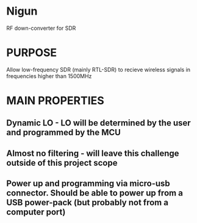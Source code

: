# Nigun
RF down-converter for SDR

# PURPOSE
Allow low-frequency SDR (mainly RTL-SDR) to recieve wireless signals in frequencies higher than 1500MHz

# MAIN PROPERTIES
## Dynamic LO - LO will be determined by the user and programmed by the MCU
## Almost no filtering - will leave this challenge outside of this project scope 
## Power up and programming via micro-usb connector. Should be able to power up from a USB power-pack (but probably not from a computer port)
